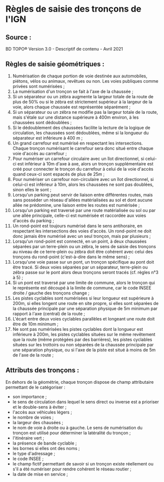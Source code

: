 # Règles de saisie des tronçons de l'IGN

## Source : 
BD TOPO® Version 3.0 - Descriptif de contenu - Avril 2021 

## Règles de saisie géométriques :
1. Numérisation de chaque portion de voie destinée aux automobiles, piétons, vélos ou animaux, revêtues ou non. Les voies publiques comme privées sont numérisées ;
2. La numérisation d'un tronçon se fait à l'axe de la chaussée ;
3. Si un séparateur ou un zébra augmente la largeur totale de la route de plus de 50% ou si le zébra est strictement supérieur à la largeur de la voie, alors chaque chaussée est représentée séparément ;
4. Si un séparateur ou un zébra ne modifie pas la largeur totale de la route, mais s'étale sur une distance supérieure à 400m environ, à les chaussées sont dédoublées ;
5. Si le dédoublement des chaussées facilite la lecture de la logique de circulation, les chaussées
sont dédoublées, même si la longueur du séparateur est inférieure à 400 m ;
6. Un grand carrefour est numérisé en respectant les intersections. Chaque tronçon numérisant le carrefour sera donc situé entre chaque voie d'accès au carrefour ;
7. Pour numériser un carrefour circulaire avec un îlot directionnel, si celui-ci est inférieur à 10m d'axe à axe, alors un tronçon supplémentaire est créé pour connecter le tronçon du carrefour à celui de la voie d'accès quand ceux-ci sont espacés de plus de 25m ;
8. Pour numériser un carrefour non-circulaire avec un îlot directionnel, si celui-ci est inférieur à 10m, alors les chaussées ne sont pas doublées, sinon elles le sont ;
9. Lorsqu'un parking peut servir de liaison entre différentes routes, mais sans posséder un réseau d'allées matérialisées au sol et dont aucune allée ne prédomine, une liaison entre les routes est numérisée ;
10. Lorsqu'un parking est traversé par une route matérialisée ou sol ou par une allée principale, celle-ci est numérisée et raccordée aux voies d'accès du parking ;
11. Un rond-point est toujours numérisé dans le sens antihoraire, en respectant les intersections des voies d'accès. Un rond-point ne doit donc jamais être numérisé avec un seul tronçon, mais par plusieurs ;
12. Lorsqu'un rond-point est connecté, en un point, à deux chaussées séparées par un terre-plein ou un zébra, le sens de saisie des tronçons au niveau de ce terre-plein ou zébra doit être cohérent avec celui des tronçons du rond-point (c'est-à-dire dans le même sens) ;
13. Lorsqu'une voie passe sur un pont, un tronçon spécifique au pont doit être tracé. Si deux voies séparées par un séparateur, terre-plein ou zébra passe sur le pont alors deux tronçons seront tracés (cf. règles n°3 à 5) ;
14. Si un pont est traversé par une limite de commune, alors le tronçon qui le représente est découpé à la limite de commune, car le code INSEE droite / gauche des tronçons change ;
15. Les pistes cyclables sont numérisées si leur longueur est supérieure à 200m, si elles longent une route en site propre, si elles sont séparées de la chaussée principale par une séparation physique de 5m minimum par rapport à l'axe (central) de la route ;
16. L'écart entre deux voies cyclables parallèles et longeant une route doit être de 10m minimum ;
17. Ne sont pas numérisées les pistes cyclables dont la longueur est inférieure à 200m, les pistes cyclables situées sur le même revêtement que la route (même protégées par des barrières), les pistes cyclables situées sur les trottoirs ou non séparées de la chaussée principale par une séparation physique, ou si l'axe de la piste est situé à moins de 5m de l'axe de la route ;

## Attributs des tronçons :
En dehors de la géométrie, chaque tronçon dispose de champ attributaire permettant de le catégoriser :
- son importance ;
- le sens de circulation dans lequel le sens direct ou inverse est a prioriser et le double-sens à éviter ;
- l'accès aux véhicules légers ;
- le nombre de voies ;
- la largeur des chausées ;
- le nom de voie à droite ou à gauche. Le sens de numérisation du tronçon est utilisé pour déterminer la latéralité du tronçon ;
- l'itinéraire vert ;
- la présence de bande cyclable ;
- les bornes si elles ont des noms ;
- le type d'adressage ;
- le code INSEE ;
- le champ fictif permettant de savoir si un tronçon existe réellement ou s'il a été numériser pour rendre cohérent le réseau routier ;
- la date de mise en service ;
